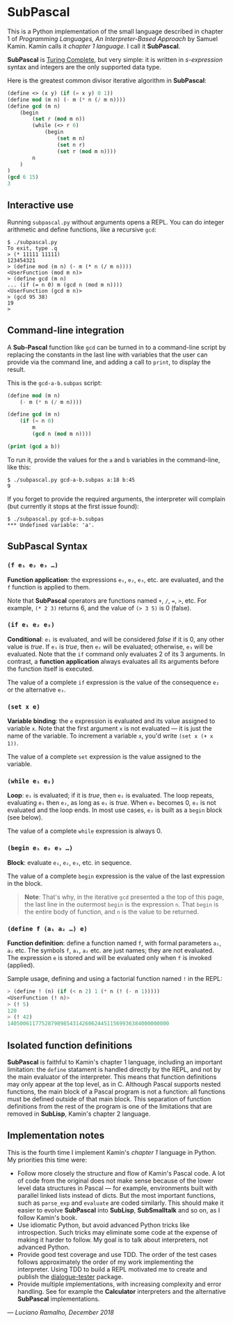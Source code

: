 # SubPascal

This is a Python implementation of the small language described in chapter 1 of *Programming Languages, An Interpreter-Based Approach* by Samuel Kamin. Kamin calls it *chapter 1 language*. I call it **SubPascal**.
 
**SubPascal** is [Turing Complete](https://en.wikipedia.org/wiki/Turing_completeness), but very simple: it is written in *s-expression* syntax and integers are the only supported data type.

Here is the greatest common divisor iterative algorithm in **SubPascal**:

```lisp
(define <> (x y) (if (= x y) 0 1))
(define mod (m n) (- m (* n (/ m n))))
(define gcd (m n)
    (begin
        (set r (mod m n))
        (while (<> r 0)
            (begin
                (set m n)
                (set n r)
                (set r (mod m n))))
        n
    )
)
(gcd 6 15)
3
```

## Interactive use

Running `subpascal.py` without arguments opens a REPL. You can do integer arithmetic and define functions, like a recursive `gcd`:

```
$ ./subpascal.py
To exit, type .q
> (* 11111 11111)                       
123454321
> (define mod (m n) (- m (* n (/ m n))))
<UserFunction (mod m n)>
> (define gcd (m n)
... (if (= n 0) m (gcd n (mod m n))))
<UserFunction (gcd m n)>
> (gcd 95 38)
19
> 
```

## Command-line integration

A **Sub-Pascal** function like `gcd` can be turned in to a command-line script by replacing the constants in the last line with variables that the user can provide via the command line, and adding a call to `print`, to display the result.

This is the `gcd-a-b.subpas` script:

```lisp
(define mod (m n)
    (- m (* n (/ m n))))

(define gcd (m n)
    (if (= n 0)
        m
        (gcd n (mod m n))))

(print (gcd a b))
```

To run it, provide the values for the `a` and `b` variables in the command-line, like this:

```
$ ./subpascal.py gcd-a-b.subpas a:18 b:45
9
```

If you forget to provide the required arguments, the interpreter will complain (but currently it stops at the first issue found):

```
$ ./subpascal.py gcd-a-b.subpas
*** Undefined variable: 'a'.
```


## SubPascal Syntax

### `(f e₁ e₂ e₃ …)`

**Function application**: the expressions `e₁`, `e₂`, `e₃`, etc. are evaluated, and the `f` function is applied to them.

Note that **SubPascal** operators are functions named `+`, `/`, `=`, `>`, etc. For example, `(* 2 3)` returns 6, and the value of `(> 3 5)` is 0 (false).

### `(if e₁ e₂ e₃)`

**Conditional**: `e₁` is evaluated, and will be considered *false* if it is 0, any other value is *true*. If `e₁` is *true*, then `e₂` will be evaluated; otherwise,  `e₃` will be evaluated. Note that the  `if` command only evaluates 2 of its 3 arguments. In contrast, a **function application** always evaluates all its arguments before the function itself is executed.

The value of a complete `if` expression is the value of the consequence `e₂` or the alternative `e₃`.

### `(set x e)`

**Variable binding**: the `e` expression is evaluated and its value assigned to variable `x`. Note that the first argument `x` is not evaluated — it is just the name of the variable. To increment a variable `x`, you'd write `(set x (+ x 1))`.

The value of a complete `set` expression is the value assigned to the variable.

### `(while e₁ e₂)`

**Loop**: `e₁` is evaluated; if it is *true*, then `e₂` is evaluated. The loop repeats, evaluating `e₁` then `e₂`, as long as `e₁` is *true*. When `e₁` becomes 0, `e₂` is not evaluated and the loop ends. In most use cases, `e₂` is built as a `begin` block (see below). 

The value of a complete `while` expression is always 0.


### `(begin e₁ e₂ e₃ …)`

**Block**: evaluate `e₁`, `e₂`, `e₃`, etc. in sequence.

The value of a complete `begin` expression is the value of the last expression in the block.

> **Note**: That's why, in the iterative `gcd` presented a the top of this page, the last line in the outermost `begin` is the expression `n`. That `begin` is the entire body of function, and `n` is the value to be returned.

### `(define f (a₁ a₂ …) e)`

**Function definition**: define a function named `f`, with formal parameters `a₁`, `a₂` etc. The symbols `f`, `a₁`, `a₂` etc. are just names; they are not evaluated. The expression `e` is stored and will be evaluated only when `f` is invoked (applied).
 
Sample usage, defining and using a factorial function named `!` in the REPL:

```lisp
> (define ! (n) (if (< n 2) 1 (* n (! (- n 1)))))
<UserFunction (! n)>
> (! 5)
120
> (! 42)
1405006117752879898543142606244511569936384000000000
```

## Isolated function definitions

**SubPascal** is faithful to Kamin's chapter 1 language, including an important limitation: the `define` statament is handled directly by the REPL, and not by the main evaluator of the interpreter. This means that function definitions may only appear at the top level, as in C. Although Pascal supports nested functions, the main block of a Pascal program is not a function: all functions must be defined outside of that main block. This separation of function definitions from the rest of the program is one of the limitations that are removed in **SubLisp**, Kamin's chapter 2 language. 


## Implementation notes

This is the fourth time I implement Kamin's *chapter 1* language in Python. My priorities this time were:

* Follow more closely the structure and flow of Kamin's Pascal code. A lot of code from the original does not make sense because of the lower level data structures in Pascal — for example, environments built with parallel linked lists instead of dicts. But the most important functions, such as `parse_exp` and `evaluate` are coded similarly. This should make it easier to evolve **SubPascal** into **SubLisp**, **SubSmalltalk** and so on, as I follow Kamin's book.
* Use idiomatic Python, but avoid advanced Python tricks like introspection. Such tricks may eliminate some code at the expense of making it harder to follow. My goal is to talk about interpreters, not advanced Python.
* Provide good test coverage and use TDD. The order of the test cases follows approximately the order of my work implementing the interpreter. Using TDD to build a REPL motivated me to create and publish the [dialogue-tester](https://pypi.org/project/dialogue-tester/) package.
* Provide multiple implementations, with increasing complexity and error handling. See for example the **Calculator** interpreters and the alternative **SubPascal** implementations.

— *Luciano Ramalho, December 2018*
